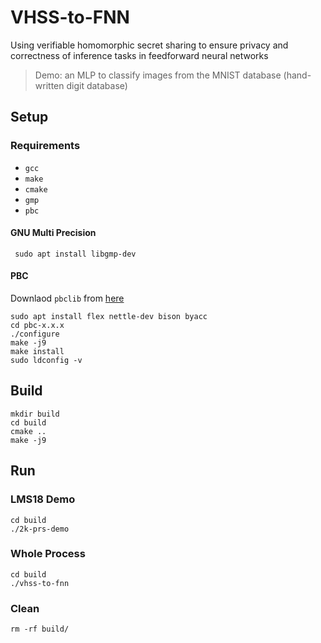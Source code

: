 # VHSS-to-FNN

Using verifiable homomorphic secret sharing to ensure privacy and correctness of inference tasks in feedforward neural networks

> Demo: an MLP to classify images from the MNIST database (hand-written digit database)

## Setup

### Requirements

- `gcc`
- `make`
- `cmake`
- `gmp`
- `pbc`

#### GNU Multi Precision

```shell
 sudo apt install libgmp-dev
```

#### PBC

Downlaod `pbclib` from [here](https://crypto.stanford.edu/pbc/download.html)

```shell
sudo apt install flex nettle-dev bison byacc
cd pbc-x.x.x
./configure
make -j9
make install
sudo ldconfig -v
```

## Build

```shell
mkdir build
cd build
cmake ..
make -j9
```

## Run

### LMS18 Demo

```shell
cd build
./2k-prs-demo
```

### Whole Process

```shell
cd build
./vhss-to-fnn
```

### Clean

```shell
rm -rf build/
```
